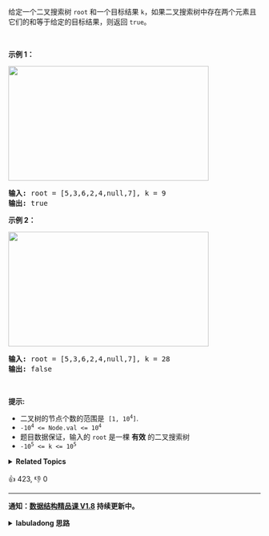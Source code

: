 <p>给定一个二叉搜索树 <code>root</code> 和一个目标结果 <code>k</code>，如果二叉搜索树中存在两个元素且它们的和等于给定的目标结果，则返回 <code>true</code>。</p>

<p>&nbsp;</p>

<p><strong>示例 1：</strong></p>
<img alt="" src="https://assets.leetcode.com/uploads/2020/09/21/sum_tree_1.jpg" style="height: 229px; width: 400px;" />
<pre>
<strong>输入:</strong> root = [5,3,6,2,4,null,7], k = 9
<strong>输出:</strong> true
</pre>

<p><strong>示例 2：</strong></p>
<img alt="" src="https://assets.leetcode.com/uploads/2020/09/21/sum_tree_2.jpg" style="height: 229px; width: 400px;" />
<pre>
<strong>输入:</strong> root = [5,3,6,2,4,null,7], k = 28
<strong>输出:</strong> false
</pre>

<p>&nbsp;</p>

<p><strong>提示:</strong></p>

<ul>
	<li>二叉树的节点个数的范围是&nbsp;&nbsp;<code>[1, 10<sup>4</sup>]</code>.</li>
	<li><code>-10<sup>4</sup>&nbsp;&lt;= Node.val &lt;= 10<sup>4</sup></code></li>
	<li>题目数据保证，输入的 <code>root</code> 是一棵 <strong>有效</strong> 的二叉搜索树</li>
	<li><code>-10<sup>5</sup>&nbsp;&lt;= k &lt;= 10<sup>5</sup></code></li>
</ul>
<details><summary><strong>Related Topics</strong></summary>树 | 深度优先搜索 | 广度优先搜索 | 二叉搜索树 | 哈希表 | 双指针 | 二叉树</details><br>

<div>👍 423, 👎 0</div>

<div id="labuladong"><hr>

**通知：[数据结构精品课 V1.8](https://aep.h5.xeknow.com/s/1XJHEO) 持续更新中。**

<details><summary><strong>labuladong 思路</strong></summary>

## 基本思路

这道题的思路蛮多的，我们就用 BST 中序遍历有序这个性质外加双指针的思路来解决吧。

中序遍历的方式查看 [我的算法学习经验](https://labuladong.github.io/article/fname.html?fname=算法心得)，双指针算法查看 [一个函数秒杀 nSum 问题](https://appktavsiei5995.pc.xiaoe-tech.com/detail/i_62987931e4b0cedf38ba0684/1)。

**标签：[二叉搜索树](https://mp.weixin.qq.com/mp/appmsgalbum?__biz=MzAxODQxMDM0Mw==&action=getalbum&album_id=2121995456690946054)**

## 解法代码

```java
class Solution {
    public boolean findTarget(TreeNode root, int k) {
        // 转化成有序数组
        ArrayList<Integer> arr = traverse(root);
        // 有序数组中的左右双指针
        int i = 0, j = arr.size() - 1;
        while (i < j) {
            int sum = arr.get(i) + arr.get(j);
            if (sum < k) {
                // sum 调大一点
                i++;
            } else if (sum > k) {
                // sum 调小一点
                j--;
            } else {
                return true;
            }
        }
        return false;
    }

    // 返回中序遍历结果
    ArrayList<Integer> traverse(TreeNode root) {
        ArrayList<Integer> res = new ArrayList<>();
        if (root == null) {
            return res;
        }
        res.addAll(traverse(root.left));
        res.add(root.val);
        res.addAll(traverse(root.right));
        return res;
    }
}
```

**类似题目**：
  - [剑指 Offer II 056. 二叉搜索树中两个节点之和 🟢](/problems/opLdQZ)

</details>
</div>





